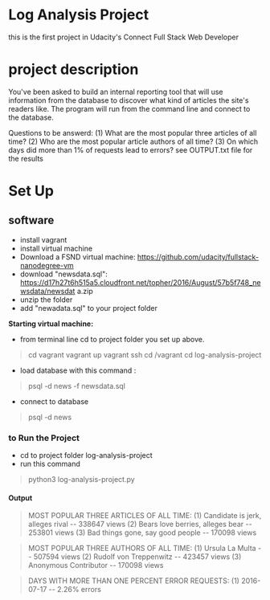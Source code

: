 # Log Analysis Project


this is the first project in Udacity's Connect Full Stack Web Developer
# project description 
 You've been asked to build an internal reporting tool that will use information from the database to discover what kind of articles the site's readers like.
 The program will run from the command line and connect to the database.
 
Questions to be answerd:
    (1) What are the most popular three articles of all time?
    (2) Who are the most popular article authors of all time?
    (3) On which days did more than 1% of requests lead to errors?
see OUTPUT.txt file for the results


# Set Up
## software 
- install vagrant 
- install virtual machine
- Download a FSND virtual machine: https://github.com/udacity/fullstack-nanodegree-vm
- download "newsdata.sql": https://d17h27t6h515a5.cloudfront.net/topher/2016/August/57b5f748_newsdata/newsdat
a.zip
- unzip the folder
- add "newadata.sql" to your project folder 

**Starting virtual machine:**
- from terminal line cd to project folder you set up above.
>cd vagrant
> vagrant up
> vagrant ssh
>  cd /vagrant
> cd log-analysis-project
- load database with this command : 
> psql -d news -f newsdata.sql
- connect to database 
>psql -d news



### to Run the Project
 - cd to project folder log-analysis-project
 - run this command
 > python3 log-analysis-project.py

#### Output 
> MOST POPULAR THREE ARTICLES OF ALL TIME:
> (1) Candidate is jerk, alleges rival -- 338647 views
> (2) Bears love berries, alleges bear -- 253801 views
> (3) Bad things gone, say good people -- 170098 views

> MOST POPULAR THREE AUTHORS OF ALL TIME:
> (1) Ursula La Multa -- 507594 views
> (2) Rudolf von Treppenwitz -- 423457 views
> (3) Anonymous Contributor -- 170098 views

> DAYS WITH MORE THAN ONE PERCENT ERROR REQUESTS:
> (1) 2016-07-17 -- 2.26% errors

